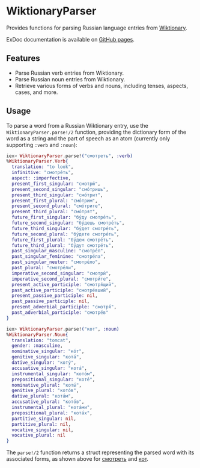 # WiktionaryParser

Provides functions for parsing Russian language entries from [Wiktionary](https://en.wiktionary.org).

ExDoc documentation is available on [GitHub pages](https://sulealtintas.github.io/wiktionary_parser).

## Features

- Parse Russian verb entries from Wiktionary.
- Parse Russian noun entries from Wiktionary.
- Retrieve various forms of verbs and nouns, including tenses, aspects, cases, and more.

## Usage
To parse a word from a Russian Wiktionary entry, use the `WiktionaryParser.parse!/2` function,
providing the dictionary form of the word as a string and the part of speech as an atom (currently
only supporting `:verb` and `:noun`):

```elixir
iex> WiktionaryParser.parse!("смотреть", :verb)
%WiktionaryParser.Verb{
  translation: "to look",
  infinitive: "смотре́ть",
  aspect: :imperfective,
  present_first_singular: "смотрю́",
  present_second_singular: "смо́тришь",
  present_third_singular: "смо́трит",
  present_first_plural: "смо́трим",
  present_second_plural: "смо́трите",
  present_third_plural: "смо́трят",
  future_first_singular: "бу́ду смотре́ть",
  future_second_singular: "бу́дешь смотре́ть",
  future_third_singular: "бу́дет смотре́ть",
  future_second_plural: "бу́дете смотре́ть",
  future_first_plural: "бу́дем смотре́ть",
  future_third_plural: "бу́дут смотре́ть",
  past_singular_masculine: "смотре́л",
  past_singular_feminine: "смотре́ла",
  past_singular_neuter: "смотре́ло",
  past_plural: "смотре́ли",
  imperative_second_singular: "смотри́",
  imperative_second_plural: "смотри́те",
  present_active_participle: "смотря́щий",
  past_active_participle: "смотре́вший",
  present_passive_participle: nil,
  past_passive_participle: nil,
  present_adverbial_participle: "смотря́",
  past_adverbial_participle: "смотре́в"
}

iex> WiktionaryParser.parse!("кот", :noun)
%WiktionaryParser.Noun{
  translation: "tomcat",
  gender: :masculine,
  nominative_singular: "ко́т",
  genitive_singular: "кота́",
  dative_singular: "коту́",
  accusative_singular: "кота́",
  instrumental_singular: "кото́м",
  prepositional_singular: "коте́",
  nominative_plural: "коты́",
  genitive_plural: "кото́в",
  dative_plural: "кота́м",
  accusative_plural: "кото́в",
  instrumental_plural: "кота́ми",
  prepositional_plural: "кота́х",
  partitive_singular: nil,
  partitive_plural: nil,
  vocative_singular: nil,
  vocative_plural: nil
}
```

The `parse!/2` function returns a struct representing the parsed word with its associated forms,
as shown above for [смотреть](https://en.wiktionary.org/wiki/смотреть#Russian) and
[кот](https://en.wiktionary.org/wiki/кот#Russian).

